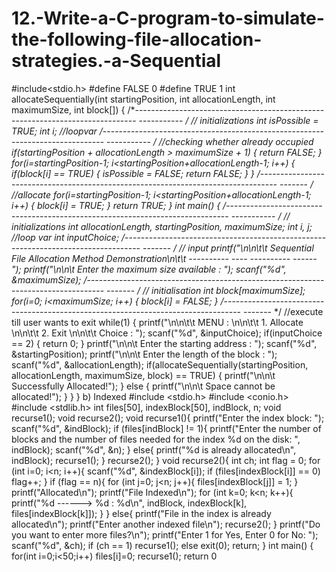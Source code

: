# 12.-Write-a-C-program-to-simulate-the-following-file-allocation-strategies.-a-Sequential
#include<stdio.h>
#define FALSE 0
#define TRUE 1
int allocateSequentially(int startingPosition, int allocationLength, int 
maximumSize, int block[])
{
/*------------------------------------------------------------------------------
----------- */
 // initializations
int isPossible = TRUE;
int i; //loopvar
/*------------------------------------------------------------------------------
----------- */
 //checking whether already occupied
 if(startingPosition + allocationLength > maximumSize + 1)
 {
 return FALSE;
 }
 for(i=startingPosition-1; i<startingPosition+allocationLength-1; i++)
 {
 if(block[i] == TRUE)
 {
 isPossible = FALSE;
 return FALSE;
 }
 }
 /*----------------------------------------------------------------------------------
------- */
 //allocate
 for(i=startingPosition-1; i<startingPosition+allocationLength-1; i++)
 {
 block[i] = TRUE;
 }
 return TRUE;
}
int main()
{
/*------------------------------------------------------------------------------
----------- */
 // initializations
 int allocationLength, startingPosition, maximumSize;
 int i, j; //loop var
 int inputChoice;
 /*----------------------------------------------------------------------------------
------- */
 // input
 printf("\n\n\t\t Sequential File Allocation Method Demonstration\n\t\t 
---------- ---- ---------- ------");
 printf("\n\n\t Enter the maximum size available : ");
 scanf("%d", &maximumSize);
 /*----------------------------------------------------------------------------------
------- */
 // initialisation
 int block[maximumSize];
 for(i=0; i<maximumSize; i++)
 {
 block[i] = FALSE;
 }
 /*----------------------------------------------------------------------------------
------- */
 //execute till user wants to exit
 while(1)
 {
 printf("\n\n\t\t MENU : \n\n\t\t 1. Allocate \n\n\t\t 2. Exit \n\n\t\t 
Choice : ");
 scanf("%d", &inputChoice);
 if(inputChoice == 2)
 {
 return 0;
 }
 printf("\n\n\t Enter the starting address : ");
 scanf("%d", &startingPosition);
 printf("\n\n\t Enter the length of the block : ");
 scanf("%d", &allocationLength);
 if(allocateSequentially(startingPosition, allocationLength, 
maximumSize, block) == TRUE)
 {
 printf("\n\n\t Successfully Allocated!");
 }
 else
 {
 printf("\n\n\t Space cannot be allocated!");
 }
 } }
b) Indexed
#include <stdio.h>
#include <conio.h>
#include <stdlib.h>
int files[50], indexBlock[50], indBlock, n;
void recurse1();
void recurse2();
void recurse1(){
 printf("Enter the index block: ");
 scanf("%d", &indBlock);
 if (files[indBlock] != 1){
 printf("Enter the number of blocks and the number of files needed 
for the index %d on the disk: ", indBlock);
 scanf("%d", &n);
 }
 else{
 printf("%d is already allocated\n", indBlock);
 recurse1();
 }
 recurse2();
}
void recurse2(){
 int ch;
 int flag = 0;
 for (int i=0; i<n; i++){
 scanf("%d", &indexBlock[i]);
 if (files[indexBlock[i]] == 0)
 flag++;
 }
 if (flag == n){
 for (int j=0; j<n; j++){
 files[indexBlock[j]] = 1;
 }
 printf("Allocated\n");
 printf("File Indexed\n");
 for (int k=0; k<n; k++){
 printf("%d ------> %d : %d\n", indBlock, indexBlock[k], 
files[indexBlock[k]]);
 }
 }
 else{
 printf("File in the index is already allocated\n");
 printf("Enter another indexed file\n");
 recurse2();
 }
 printf("Do you want to enter more files?\n");
 printf("Enter 1 for Yes, Enter 0 for No: ");
 scanf("%d", &ch);
 if (ch == 1)
 recurse1();
 else
 exit(0);
 return;
}
int main()
{
 for(int i=0;i<50;i++)
 files[i]=0;
 recurse1();
 return 0
